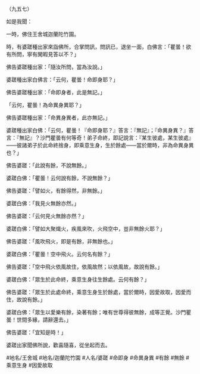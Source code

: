 （九五七）

如是我聞：

一時，佛住王舍城迦蘭陀竹園。

時，有婆蹉種出家來詣佛所，合掌問訊，問訊已，退坐一面，白佛言：「瞿曇！欲有所問，寧有閑暇見答以不？」

佛告婆蹉種出家：「隨汝所問，當為汝說。」

婆蹉種出家白佛言：「云何，瞿曇！命即身耶？」

佛告婆蹉種出家：「命即身者，此是無記。」

「云何，瞿曇！為命異身異耶？」

佛告婆蹉種出家：「命異身異者，此亦無記。」

婆蹉種出家白佛：「云何，瞿曇！『命即身耶？』答言：『無記』；『命異身異？』答言：『無記』？沙門瞿曇有何等奇！弟子命終，即記說言：『某生彼處，某生彼處』——彼諸弟子於此命終捨身，即乘意生身，生於餘處——當於爾時，非為命異身異也？」

佛告婆蹉：「此說有餘，不說無餘。」

婆蹉白佛：「瞿曇！云何說有餘，不說無餘？」

佛告婆蹉：「譬如火，有餘得然，非無餘。」

婆蹉白佛：「我見火無餘亦然。」

佛告婆蹉：「云何見火無餘亦然？」

婆蹉白佛：「譬如大聚熾火，疾風來吹，火飛空中，豈非無餘火耶？」

佛告婆蹉：「風吹飛火，即是有餘，非無餘也。」

婆蹉白佛：「瞿曇！空中飛火。云何名有餘？」

佛告婆蹉：「空中飛火依風故住，依風故然；以依風故，故說有餘。」

婆蹉白佛：「眾生於此命終，乘意生身往生餘處。云何有餘？」

佛告婆蹉：「眾生於此處命終，乘意生身生於餘處，當於爾時，因愛故取，因愛而住，故說有餘。」

婆蹉白佛：「眾生以愛樂有餘，染著有餘；唯有世尊得彼無餘，成等正覺。沙門瞿曇！世間多緣，請辭還去。」

佛告婆蹉：「宜知是時！」

婆蹉出家聞佛所說，歡喜隨喜，從坐起而去。

#地名/王舍城
#地名/迦蘭陀竹園
#人名/婆蹉
#命即身
#命異身異
#有餘
#無餘
#乘意生身
#因愛故取
